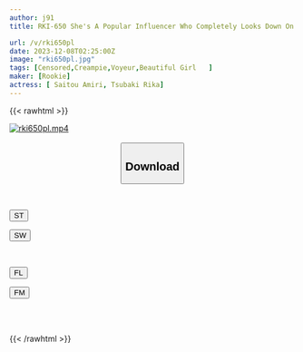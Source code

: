 ```yaml
---
author: j91
title: RKI-650 She's A Popular Influencer Who Completely Looks Down On Weak Men Even Though She's Only Making Money As A Dad.I'm So Cocky That I'm Pissed Off, So I'm Going To Piss Her Off And Ruin Her Life. Amiri Saito Rika Tsubaki

url: /v/rki650pl
date: 2023-12-08T02:25:00Z
image: "rki650pl.jpg"
tags: [Censored,Creampie,Voyeur,Beautiful Girl	 ]
maker: [Rookie]
actress: [ Saitou Amiri, Tsubaki Rika]
---
```



{{< rawhtml >}}

<div class="video" data-videoid="0dMqQ3PMOQs0xa">
    <a href="javascript:;">
        <img src="/v/rki650pl/rki650pl.jpg" width="WIDTH" height="HEIGHT" alt="rki650pl.mp4" loading="lazy">
    </a>
</div>

<script type="text/javascript" src="https://j91.asia/asset/on-demand-st.js"></script>

<br>
  <link rel="stylesheet" href="https://j91.asia/asset/bs5.css">
  
  <center>
  <button class="btn btn-primary" type="button" data-bs-toggle="collapse" data-bs-target=".multi-collapse" aria-expanded="false" aria-controls="multiCollapseExample1 multiCollapseExample2"><h2>Download</h2></button></center>
</p>
<div class="row">
  <div class="col">
    <div class="collapse multi-collapse" id="multiCollapseExample1">
      <div class="card card-body">
	      	      <br>
<div class="buttons">  
<p><a href="https://streamtape.to/v/0dMqQ3PMOQs0xa" target="_blank"><button class="btn-hover color-3"><i class="fa fa-download"></i> ST</button></a></p>
<p><a href="https://flaswish.com/2xxuerm1cez3" target="_blank"><button class="btn-hover color-2"><i class="fa fa-download"></i> SW</button></a></p></div>
    </div>
  </div>
</div>
  <div class="col">
    <div class="collapse multi-collapse" id="multiCollapseExample2">
      <div class="card card-body">
	      <br>
<div class="buttons">
<p><a href="javascript:;" target="_blank"><button class="btn-hover color-9"><i class="fa fa-download"></i> FL</button></a></p>
<p><a href="javascript:;" target="_blank"><button class="btn-hover color-8"><i class="fa fa-download"></i> FM</button></a></p></div>
<br><br>
      </div>
    </div>
  </div>
</div>

{{< /rawhtml >}}